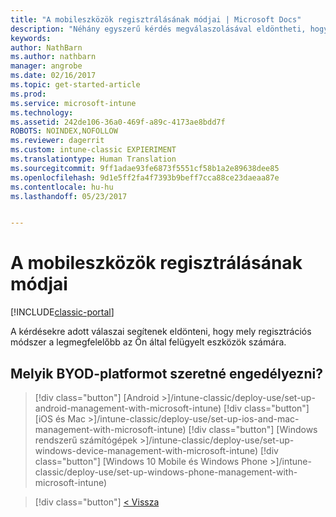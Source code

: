 ```yaml
---
title: "A mobileszközök regisztrálásának módjai | Microsoft Docs"
description: "Néhány egyszerű kérdés megválaszolásával eldöntheti, hogyan végzi el a mobileszközök beléptetését az Intune-ban"
keywords: 
author: NathBarn
ms.author: nathbarn
manager: angrobe
ms.date: 02/16/2017
ms.topic: get-started-article
ms.prod: 
ms.service: microsoft-intune
ms.technology: 
ms.assetid: 242de106-36a0-469f-a89c-4173ae8bdd7f
ROBOTS: NOINDEX,NOFOLLOW
ms.reviewer: dagerrit
ms.custom: intune-classic EXPIERIMENT
ms.translationtype: Human Translation
ms.sourcegitcommit: 9ff1adae93fe6873f5551cf58b1a2e89638dee85
ms.openlocfilehash: 9d1e5ff2fa4f7393b9beff7cca88ce23daeaa87e
ms.contentlocale: hu-hu
ms.lasthandoff: 05/23/2017


---
```

# <a name="choose-how-to-enroll-mobile-devices"></a>A mobileszközök regisztrálásának módjai

[!INCLUDE[classic-portal](../includes/classic-portal.md)]

A kérdésekre adott válaszai segítenek eldönteni, hogy mely regisztrációs módszer a legmegfelelőbb az Ön által felügyelt eszközök számára.

## <a name="which-byod-platform-do-you-want-to-enable"></a>**Melyik BYOD-platformot szeretné engedélyezni?**

> [!div class="button"]
[Android >]/intune-classic/deploy-use/set-up-android-management-with-microsoft-intune) [!div class="button"]
> [iOS és Mac >]/intune-classic/deploy-use/set-up-ios-and-mac-management-with-microsoft-intune) [!div class="button"]
[Windows rendszerű számítógépek >]/intune-classic/deploy-use/set-up-windows-device-management-with-microsoft-intune) [!div class="button"]
> [Windows 10 Mobile és Windows Phone >]/intune-classic/deploy-use/set-up-windows-phone-management-with-microsoft-intune)


> [!div class="button"]
[< Vissza](choose-how-to-enroll-devices1.md)

